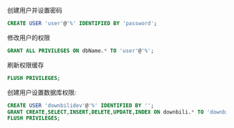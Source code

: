 创建用户并设置密码
```sql
CREATE USER 'user'@'%' IDENTIFIED BY 'password';
```

修改用户的权限
```sql
GRANT ALL PRIVILEGES ON dbName.* TO 'user'@'%';
```

刷新权限缓存
```sql
FLUSH PRIVILEGES;
```

创建用户设置数据库权限:
```sql
CREATE USER 'downbilidev'@'%' IDENTIFIED BY '';
GRANT CREATE,SELECT,INSERT,DELETE,UPDATE,INDEX ON downbili.* TO 'downbilidev'@'%';
FLUSH PRIVILEGES;
```

